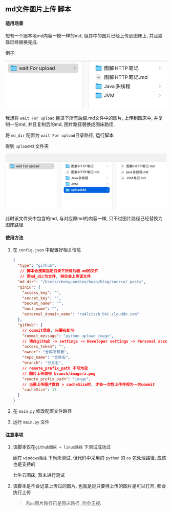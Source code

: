 ## md文件图片上传 脚本

#### 适用场景

想有一个跟本地md内容一模一样的md, 但其中的图片已经上传到图床上, 并且路径已经替换完成.

例子:

![image-20220413103517350](README/image-20220413103517350.png)

我想将 `wait For upload` 目录下所有后缀.md文件中的图片, 上传到图床中, 并复制一份md, 并且复制后的md, 图片路径替换成图床路径.

将 `md_dir` 配置为 `wait For upload`目录路径, 运行脚本

得到  `uploadMd` 文件夹

![image-20220413103831921](README/image-20220413103831921.png)

此时该文件夹中包含的md, 与对应原md的内容一样, 只不过图片路径已经替换为图床路径.



#### 使用方法

1. 在 `config.json` 中配置好相关信息

    ```json
    {
      "type": "github",
       // 脚本会搜索指定目录下所有后缀.md的文件
       // 若md_dir为文件, 则仅会上传该文件
      "md_dir": "/Users/chenyuanzhen/hexo/blog/source/_posts",
      "qiniu": {
        "access_key": "",
        "secret_key": "",
        "bucket_name": "",
        "host_name": "",
        "external_domain_name": "ra4lzizzb.bkt.clouddn.com"
      },
      "github": {
        // commit信息, 只要有即可
        "commit_message": "python upload image",
        // 请在github -> settings -> Developer settings -> Personal access tokens中生成
        "access_token": "",
        "owner": "仓库所有者",
        "repo_name": "仓库名",
        "branch": "分支名",
        // remote_prefix_path 不可为空
        // 图片上传路径 branch/image/a.png
        "remote_prefix_path": "image",
        // 当要上传图片数目 > cacheSize时, 才会一次性上传并视为一次commit
        "cacheSize": 15
      }
    }
    ```

2. 在 `main.py` 修改配置文件路径
3. 运行 `main.py` 文件

    

#### 注意事项

1. 该脚本仅在`github图床 + linux路径` 下测试成功过

    而在 `windows路径` 下尚未测试, 但代码中采用的 `python` 的 `os` 包处理路径, 应该也是支持的

    七牛云图床, 暂未进行测试

2. 该脚本是不会记录上传过的图片, 也就是说只要待上传的图片是可以打开, 都会执行上传

    > 若`md`图片路径已是图床路径, 则会无视. 


   
